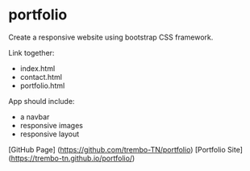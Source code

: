 # portfolio

Create a responsive website using bootstrap CSS framework.

Link together:
- index.html
- contact.html
- portfolio.html

App should include:
- a navbar
- responsive images
- responsive layout

[GitHub Page] (https://github.com/trembo-TN/portfolio)
[Portfolio Site] (https://trembo-tn.github.io/portfolio/)
